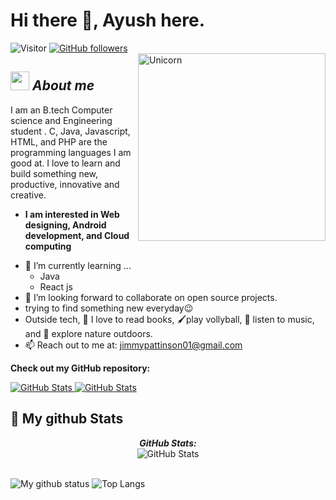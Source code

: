 # Hi there 👋, Ayush here. 
![Visitor](https://visitor-badge.laobi.icu/badge?page_id=Austinayu.visitor-badge) [![GitHub followers](https://img.shields.io/github/followers/Austinayu.svg?style=social&label=Follow)](https://github.com/Austinayu?tab=followers)<br/>
<img align="right" width=300px alt="Unicorn" src="[[[https://c.tenor.com/GN73MKBawZYAAAAi/busy-cute.gif](https://media.tenor.com/GBjcS_352j0AAAAi/rafs84-rafs-design.gif)](https://media.tenor.com/GBjcS_352j0AAAAi/rafs84-rafs-design.gif)](https://media.tenor.com/GBjcS_352j0AAAAi/rafs84-rafs-design.gif)" />

## <img src="https://media.giphy.com/media/ObNTw8Uzwy6KQ/giphy.gif" width="30px">&nbsp;***About me***

I am an B.tech Computer science and Engineering student . C, Java, Javascript, HTML, and PHP are the programming languages I am good at. I love to learn and build something new, productive, innovative and creative.
* **I am interested in Web designing, Android development, and Cloud computing**
- 🌱 I’m currently learning ...
  - Java
  - React js
- 👯 I’m looking forward to collaborate on open source projects.
-  trying to find something new everyday😉<br>
- Outside tech, 📖 I love to read books, 🖌️play vollyball, 🎵 listen to music, and 🌴 explore nature outdoors.
- 📫 Reach out to me at: <a href="jimmypattinson01@gmail.com">jimmypattinson01@gmail.com
</a>

__Check out my GitHub repository:__

<div>
  <p>
    <a href="https://github.com/Austinayu/Poetic_phrase_generator">
      <img src="https://github-readme-stats.vercel.app/api/pin/?username=Austinayu&repo=Poetic_phrase_generator" alt="GitHub Stats" />
    </a>
    <a href="https://github.com/Austinayu/Linux-Shell-Implementation.git">
      <img src="https://github-readme-stats.vercel.app/api/pin/?username=Austinayu&repo=Designing_Ludo_usingHTML" alt="GitHub Stats" />
    </a>
  </p>
</div>


<h2>👀 My github Stats</h2>

<div>
<!--   <p align="center">
    <b><em>Now listening to:</em></b> <br/>
    <img src="https://spotify-github-profile.vercel.app/api/view?uid=Bhargavi-hash&cover_image=true&theme=novatorem" alt="Now Listenting to" />
  </p> -->
  
  <p align="center">
  <b><em>GitHub Stats:</em></b> <br/>
    <img src="https://github-readme-streak-stats.herokuapp.com/?user=Austinayu" alt="GitHub Stats" /> <br/><br/>
  
</div>

![My github status](https://github-readme-stats.vercel.app/api?username=Austinayu&show_icons=true&include_all_commits=true)
![Top Langs](https://github-readme-stats.vercel.app/api/top-langs/?username=Austinayu&layout=compact)
